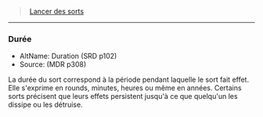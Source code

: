 ﻿---
!GenericItem
Id: spellcasting_hd.md#durée
ParentLink: spellcasting_hd.md#lancer-des-sorts
Name: Durée
ParentName: Lancer des sorts
NameLevel: 3
AltName: Duration (SRD p102)
Source: (MDR p308)
Attributes:
  Name: Durée
  Markdown: >+
    ### <!--Name-->Durée<!--/Name-->


    - AltName: <!--AltName-->Duration (SRD p102)<!--/AltName-->

    - Source: <!--Source-->(MDR p308)<!--/Source-->


    La durée du sort correspond à la période pendant laquelle le sort fait effet. Elle s'exprime en rounds, minutes, heures ou même en années. Certains sorts précisent que leurs effets persistent jusqu'à ce que quelqu'un les dissipe ou les détruise.

  AltName: Duration (SRD p102)
  Source: (MDR p308)
AttributesDictionary: >+
  Name: Durée

  Markdown: >+

    ### <!--Name-->Durée<!--/Name-->





    - AltName: <!--AltName-->Duration (SRD p102)<!--/AltName-->



    - Source: <!--Source-->(MDR p308)<!--/Source-->





    La durée du sort correspond à la période pendant laquelle le sort fait effet. Elle s'exprime en rounds, minutes, heures ou même en années. Certains sorts précisent que leurs effets persistent jusqu'à ce que quelqu'un les dissipe ou les détruise.



  AltName: Duration (SRD p102)

  Source: (MDR p308)

---
> [Lancer des sorts](hd_spellcasting.md)

---

### Durée

- AltName: Duration (SRD p102)
- Source: (MDR p308)

La durée du sort correspond à la période pendant laquelle le sort fait effet. Elle s'exprime en rounds, minutes, heures ou même en années. Certains sorts précisent que leurs effets persistent jusqu'à ce que quelqu'un les dissipe ou les détruise.

